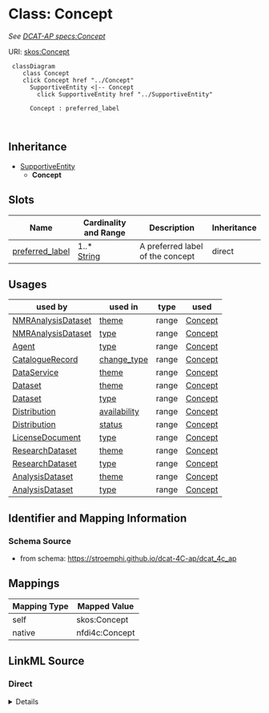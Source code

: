

# Class: Concept


_See [DCAT-AP specs:Concept](https://semiceu.github.io/DCAT-AP/releases/3.0.0/#Concept)_





URI: [skos:Concept](http://www.w3.org/2004/02/skos/core#Concept)






```mermaid
 classDiagram
    class Concept
    click Concept href "../Concept"
      SupportiveEntity <|-- Concept
        click SupportiveEntity href "../SupportiveEntity"
      
      Concept : preferred_label
        
      
```





## Inheritance
* [SupportiveEntity](SupportiveEntity.md)
    * **Concept**



## Slots

| Name | Cardinality and Range | Description | Inheritance |
| ---  | --- | --- | --- |
| [preferred_label](preferred_label.md) | 1..* <br/> [String](String.md) | A preferred label of the concept | direct |





## Usages

| used by | used in | type | used |
| ---  | --- | --- | --- |
| [NMRAnalysisDataset](NMRAnalysisDataset.md) | [theme](theme.md) | range | [Concept](Concept.md) |
| [NMRAnalysisDataset](NMRAnalysisDataset.md) | [type](type.md) | range | [Concept](Concept.md) |
| [Agent](Agent.md) | [type](type.md) | range | [Concept](Concept.md) |
| [CatalogueRecord](CatalogueRecord.md) | [change_type](change_type.md) | range | [Concept](Concept.md) |
| [DataService](DataService.md) | [theme](theme.md) | range | [Concept](Concept.md) |
| [Dataset](Dataset.md) | [theme](theme.md) | range | [Concept](Concept.md) |
| [Dataset](Dataset.md) | [type](type.md) | range | [Concept](Concept.md) |
| [Distribution](Distribution.md) | [availability](availability.md) | range | [Concept](Concept.md) |
| [Distribution](Distribution.md) | [status](status.md) | range | [Concept](Concept.md) |
| [LicenseDocument](LicenseDocument.md) | [type](type.md) | range | [Concept](Concept.md) |
| [ResearchDataset](ResearchDataset.md) | [theme](theme.md) | range | [Concept](Concept.md) |
| [ResearchDataset](ResearchDataset.md) | [type](type.md) | range | [Concept](Concept.md) |
| [AnalysisDataset](AnalysisDataset.md) | [theme](theme.md) | range | [Concept](Concept.md) |
| [AnalysisDataset](AnalysisDataset.md) | [type](type.md) | range | [Concept](Concept.md) |






## Identifier and Mapping Information







### Schema Source


* from schema: https://stroemphi.github.io/dcat-4C-ap/dcat_4c_ap




## Mappings

| Mapping Type | Mapped Value |
| ---  | ---  |
| self | skos:Concept |
| native | nfdi4c:Concept |







## LinkML Source

<!-- TODO: investigate https://stackoverflow.com/questions/37606292/how-to-create-tabbed-code-blocks-in-mkdocs-or-sphinx -->

### Direct

<details>
```yaml
name: Concept
description: See [DCAT-AP specs:Concept](https://semiceu.github.io/DCAT-AP/releases/3.0.0/#Concept)
from_schema: https://stroemphi.github.io/dcat-4C-ap/dcat_4c_ap
is_a: SupportiveEntity
abstract: false
slots:
- preferred_label
slot_usage:
  preferred_label:
    name: preferred_label
    description: A preferred label of the concept.
    slot_uri: skos:prefLabel
    range: string
    required: true
    multivalued: true
    inlined_as_list: true
class_uri: skos:Concept

```
</details>

### Induced

<details>
```yaml
name: Concept
description: See [DCAT-AP specs:Concept](https://semiceu.github.io/DCAT-AP/releases/3.0.0/#Concept)
from_schema: https://stroemphi.github.io/dcat-4C-ap/dcat_4c_ap
is_a: SupportiveEntity
abstract: false
slot_usage:
  preferred_label:
    name: preferred_label
    description: A preferred label of the concept.
    slot_uri: skos:prefLabel
    range: string
    required: true
    multivalued: true
    inlined_as_list: true
attributes:
  preferred_label:
    name: preferred_label
    description: A preferred label of the concept.
    from_schema: https://stroemphi.github.io/dcat-4C-ap/dcat_4c_ap
    rank: 1000
    slot_uri: skos:prefLabel
    alias: preferred_label
    owner: Concept
    domain_of:
    - Concept
    range: string
    required: true
    multivalued: true
    inlined_as_list: true
class_uri: skos:Concept

```
</details>